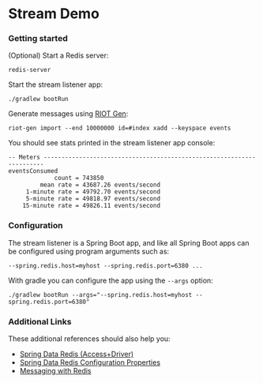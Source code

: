 # Stream Demo

### Getting started
(Optional) Start a Redis server:
```shell
redis-server
```

Start the stream listener app:
```shell
./gradlew bootRun
```

Generate messages using [RIOT Gen](https://developer.redislabs.com/riot/riot-gen.html):
```shell
riot-gen import --end 10000000 id=#index xadd --keyspace events
```

You should see stats printed in the stream listener app console:
```shell
-- Meters ----------------------------------------------------------------------
eventsConsumed
             count = 743850
         mean rate = 43687.26 events/second
     1-minute rate = 49792.70 events/second
     5-minute rate = 49818.97 events/second
    15-minute rate = 49826.11 events/second
```

### Configuration
The stream listener is a Spring Boot app, and like all Spring Boot apps can be configured using program arguments such as:
```shell
--spring.redis.host=myhost --spring.redis.port=6380 ...
```
With gradle you can configure the app using the `--args` option:
```shell
./gradlew bootRun --args="--spring.redis.host=myhost --spring.redis.port=6380"
```

### Additional Links
These additional references should also help you:

* [Spring Data Redis (Access+Driver)](https://docs.spring.io/spring-boot/docs/2.4.3/reference/htmlsingle/#boot-features-redis)
* [Spring Data Redis Configuration Properties](https://docs.spring.io/spring-boot/docs/current/reference/htmlsingle/#spring.redis.client-name)
* [Messaging with Redis](https://spring.io/guides/gs/messaging-redis/)
